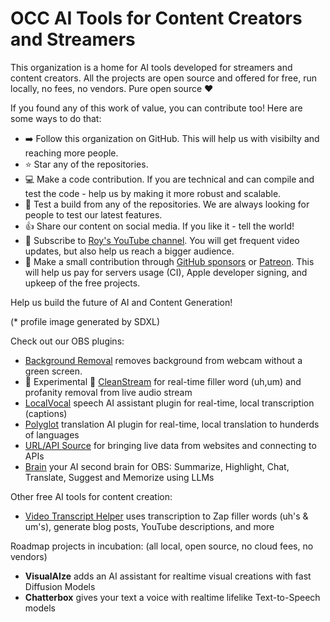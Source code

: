 # OCC AI Tools for Content Creators and Streamers

This organization is a home for AI tools developed for streamers and content creators.
All the projects are open source and offered for free, run locally, no fees, no vendors. Pure open source ❤️

If you found any of this work of value, you can contribute too! Here are some ways to do that:

- ➡️ Follow this organization on GitHub. This will help us with visibilty and reaching more people.
- ⭐ Star any of the repositories.
- 💻 Make a code contribution. If you are technical and can compile and test the code - help us by making it more robust and scalable.
- 🧪 Test a build from any of the repositories. We are always looking for people to test our latest features.
- 👍 Share our content on social media. If you like it - tell the world!
- 📝 Subscribe to [Roy's YouTube channel](https://youtube.com/@royshilk). You will get frequent video updates, but also help us reach a bigger audience.
- 💸 Make a small contribution through [GitHub sponsors](https://github.com/sponsors/royshil) or [Patreon](https://patreon.com/RoyShilkrot). This will help us pay for servers usage (CI), Apple developer signing, and upkeep of the free projects.

Help us build the future of AI and Content Generation!

(* profile image generated by SDXL)

Check out our OBS plugins:

- [Background Removal](https://github.com/occ-ai/obs-backgroundremoval) removes background from webcam without a green screen.
- 🚧 Experimental 🚧 [CleanStream](https://github.com/occ-ai/obs-cleanstream) for real-time filler word (uh,um) and profanity removal from live audio stream
- [LocalVocal](https://github.com/occ-ai/obs-localvocal) speech AI assistant plugin for real-time, local transcription (captions)
- [Polyglot](https://github.com/occ-ai/obs-polyglot) translation AI plugin for real-time, local translation to hunderds of languages
- [URL/API Source](https://github.com/occ-ai/obs-urlsource) for bringing live data from websites and connecting to APIs
- [Brain](https://github.com/occ-ai/obs-brAIn) your AI second brain for OBS: Summarize, Highlight, Chat, Translate, Suggest and Memorize using LLMs

Other free AI tools for content creation:

- [Video Transcript Helper](https://github.com/occ-ai/video-transcript-helper) uses transcription to Zap filler words (uh's & um's), generate blog posts, YouTube descriptions, and more

Roadmap projects in incubation: (all local, open source, no cloud fees, no vendors)

- **VisualAIze** adds an AI assistant for realtime visual creations with fast Diffusion Models
- **Chatterbox** gives your text a voice with realtime lifelike Text-to-Speech models

